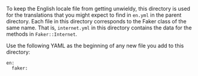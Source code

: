 To keep the English locale file from getting unwieldy, this directory is
used for the translations that you might expect to find in `en.yml` in
the parent directory.  Each file in this directory corresponds to the
Faker class of the same name.  That is, `internet.yml` in this directory
contains the data for the methods in `Faker::Internet`.

Use the following YAML as the beginning of any new file you add to this
directory:

```
en:
  faker:
```
